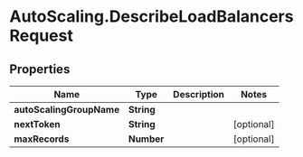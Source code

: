 # AutoScaling.DescribeLoadBalancersRequest

## Properties

Name | Type | Description | Notes
------------ | ------------- | ------------- | -------------
**autoScalingGroupName** | **String** |  | 
**nextToken** | **String** |  | [optional] 
**maxRecords** | **Number** |  | [optional] 


